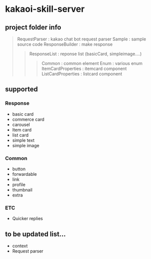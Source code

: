 # kakaoi-skill-server
## project folder info
> RequestParser : kakao chat bot request parser
> Sample : sample source code
> ResponseBuilder : make response
> > ResponseList : reponse list (basicCard, simpleimage....)
> > > Common : common element
> > > Enum : various enum
> > > ItemCardProperties : itemcard component
> > > ListCardProperties : listcard component

## supported
### Response
- basic card
- commerce card
- carousel
- ltem card
- list card
- simple text
- simple image

### Common
- button
- forwardable
- link
- profile
- thumbnail
- extra

### ETC
- Quicker replies


## to be updated list...
- context
- Request parser
